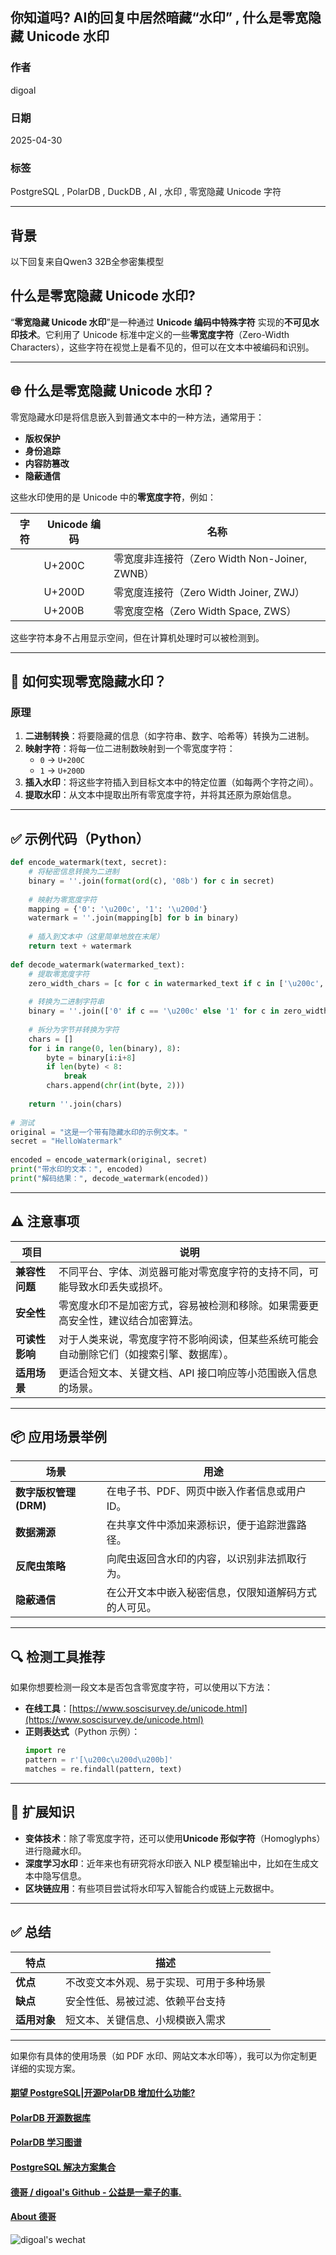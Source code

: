 ## 你知道吗? AI的回复中居然暗藏“水印” , 什么是零宽隐藏 Unicode 水印       
                        
### 作者                        
digoal                        
                        
### 日期                        
2025-04-30                       
                        
### 标签                        
PostgreSQL , PolarDB , DuckDB , AI , 水印 , 零宽隐藏 Unicode 字符   
                        
----                        
                        
## 背景     
以下回复来自Qwen3 32B全参密集模型     
  
## 什么是零宽隐藏 Unicode 水印?  
    
“**零宽隐藏 Unicode 水印**”是一种通过 **Unicode 编码中特殊字符** 实现的**不可见水印技术**。它利用了 Unicode 标准中定义的一些**零宽度字符**（Zero-Width Characters），这些字符在视觉上是看不见的，但可以在文本中被编码和识别。  
  
---  
  
## 🌐 什么是零宽隐藏 Unicode 水印？  
  
零宽隐藏水印是将信息嵌入到普通文本中的一种方法，通常用于：  
  
- **版权保护**  
- **身份追踪**  
- **内容防篡改**  
- **隐蔽通信**  
  
这些水印使用的是 Unicode 中的**零宽度字符**，例如：  
  
| 字符 | Unicode 编码 | 名称 |  
|------|--------------|------|  
| ` ` | U+200C       | 零宽度非连接符（Zero Width Non-Joiner, ZWNB） |  
| `‍` | U+200D       | 零宽度连接符（Zero Width Joiner, ZWJ） |  
| `‌` | U+200B       | 零宽度空格（Zero Width Space, ZWS） |  
  
这些字符本身不占用显示空间，但在计算机处理时可以被检测到。  
  
---  
  
## 🔧 如何实现零宽隐藏水印？  
  
### 原理  
  
1. **二进制转换**：将要隐藏的信息（如字符串、数字、哈希等）转换为二进制。  
2. **映射字符**：将每一位二进制数映射到一个零宽度字符：  
   - `0` → `U+200C`  
   - `1` → `U+200D`  
3. **插入水印**：将这些字符插入到目标文本中的特定位置（如每两个字符之间）。  
4. **提取水印**：从文本中提取出所有零宽度字符，并将其还原为原始信息。  
  
---  
  
## ✅ 示例代码（Python）  
  
```python  
def encode_watermark(text, secret):  
    # 将秘密信息转换为二进制  
    binary = ''.join(format(ord(c), '08b') for c in secret)  
      
    # 映射为零宽度字符  
    mapping = {'0': '\u200c', '1': '\u200d'}  
    watermark = ''.join(mapping[b] for b in binary)  
      
    # 插入到文本中（这里简单地放在末尾）  
    return text + watermark  
  
def decode_watermark(watermarked_text):  
    # 提取零宽度字符  
    zero_width_chars = [c for c in watermarked_text if c in ['\u200c', '\u200d']]  
      
    # 转换为二进制字符串  
    binary = ''.join(['0' if c == '\u200c' else '1' for c in zero_width_chars])  
      
    # 拆分为字节并转换为字符  
    chars = []  
    for i in range(0, len(binary), 8):  
        byte = binary[i:i+8]  
        if len(byte) < 8:  
            break  
        chars.append(chr(int(byte, 2)))  
      
    return ''.join(chars)  
  
# 测试  
original = "这是一个带有隐藏水印的示例文本。"  
secret = "HelloWatermark"  
  
encoded = encode_watermark(original, secret)  
print("带水印的文本：", encoded)  
print("解码结果：", decode_watermark(encoded))  
```  
  
---  
  
## ⚠️ 注意事项  
  
| 项目 | 说明 |  
|------|------|  
| **兼容性问题** | 不同平台、字体、浏览器可能对零宽度字符的支持不同，可能导致水印丢失或损坏。 |  
| **安全性** | 零宽度水印不是加密方式，容易被检测和移除。如果需要更高安全性，建议结合加密算法。 |  
| **可读性影响** | 对于人类来说，零宽度字符不影响阅读，但某些系统可能会自动删除它们（如搜索引擎、数据库）。 |  
| **适用场景** | 更适合短文本、关键文档、API 接口响应等小范围嵌入信息的场景。 |  
  
---  
  
## 📦 应用场景举例  
  
| 场景 | 用途 |  
|------|------|  
| **数字版权管理 (DRM)** | 在电子书、PDF、网页中嵌入作者信息或用户ID。 |  
| **数据溯源** | 在共享文件中添加来源标识，便于追踪泄露路径。 |  
| **反爬虫策略** | 向爬虫返回含水印的内容，以识别非法抓取行为。 |  
| **隐蔽通信** | 在公开文本中嵌入秘密信息，仅限知道解码方式的人可见。 |  
  
---  
  
## 🔍 检测工具推荐  
  
如果你想要检测一段文本是否包含零宽度字符，可以使用以下方法：  
  
- **在线工具**：[https://www.soscisurvey.de/unicode.html](https://www.soscisurvey.de/unicode.html)  
- **正则表达式**（Python 示例）：  
  ```python  
  import re  
  pattern = r'[\u200c\u200d\u200b]'  
  matches = re.findall(pattern, text)  
  ```  
  
---  
  
## 🧠 扩展知识  
  
- **变体技术**：除了零宽度字符，还可以使用**Unicode 形似字符**（Homoglyphs）进行隐藏水印。  
- **深度学习水印**：近年来也有研究将水印嵌入 NLP 模型输出中，比如在生成文本中隐写信息。  
- **区块链应用**：有些项目尝试将水印写入智能合约或链上元数据中。  
  
---  
  
## ✅ 总结  
  
| 特点 | 描述 |  
|------|------|  
| **优点** | 不改变文本外观、易于实现、可用于多种场景 |  
| **缺点** | 安全性低、易被过滤、依赖平台支持 |  
| **适用对象** | 短文本、关键信息、小规模嵌入需求 |  
  
---  
  
如果你有具体的使用场景（如 PDF 水印、网站文本水印等），我可以为你定制更详细的实现方案。  
  
  
#### [期望 PostgreSQL|开源PolarDB 增加什么功能?](https://github.com/digoal/blog/issues/76 "269ac3d1c492e938c0191101c7238216")
  
  
#### [PolarDB 开源数据库](https://openpolardb.com/home "57258f76c37864c6e6d23383d05714ea")
  
  
#### [PolarDB 学习图谱](https://www.aliyun.com/database/openpolardb/activity "8642f60e04ed0c814bf9cb9677976bd4")
  
  
#### [PostgreSQL 解决方案集合](../201706/20170601_02.md "40cff096e9ed7122c512b35d8561d9c8")
  
  
#### [德哥 / digoal's Github - 公益是一辈子的事.](https://github.com/digoal/blog/blob/master/README.md "22709685feb7cab07d30f30387f0a9ae")
  
  
#### [About 德哥](https://github.com/digoal/blog/blob/master/me/readme.md "a37735981e7704886ffd590565582dd0")
  
  
![digoal's wechat](../pic/digoal_weixin.jpg "f7ad92eeba24523fd47a6e1a0e691b59")
  
